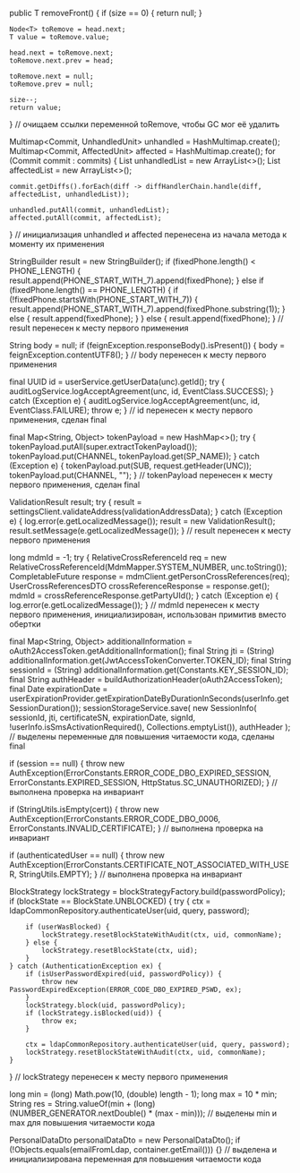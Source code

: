 public T removeFront() {
if (size == 0) {
return null;
}

    Node<T> toRemove = head.next;
    T value = toRemove.value;

    head.next = toRemove.next;
    toRemove.next.prev = head;

    toRemove.next = null;
    toRemove.prev = null;

    size--;
    return value;
}
// очищаем ссылки переменной toRemove, чтобы GC мог её удалить

Multimap<Commit, UnhandledUnit> unhandled = HashMultimap.create();
Multimap<Commit, AffectedUnit> affected = HashMultimap.create();
for (Commit commit : commits) {
List<UnhandledUnit> unhandledList = new ArrayList<>();
List<AffectedUnit> affectedList = new ArrayList<>();

    commit.getDiffs().forEach(diff -> diffHandlerChain.handle(diff, affectedList, unhandledList));

    unhandled.putAll(commit, unhandledList);
    affected.putAll(commit, affectedList);
}
// инициализация unhandled и affected перенесена из начала метода к моменту их применения

StringBuilder result = new StringBuilder();
if (fixedPhone.length() < PHONE_LENGTH) {
result.append(PHONE_START_WITH_7).append(fixedPhone);
} else if (fixedPhone.length() == PHONE_LENGTH) {
if (!fixedPhone.startsWith(PHONE_START_WITH_7)) {
result.append(PHONE_START_WITH_7).append(fixedPhone.substring(1));
} else {
result.append(fixedPhone);
}
} else {
result.append(fixedPhone);
}
// result перенесен к месту первого применения

String body = null;
if (feignException.responseBody().isPresent()) {
body = feignException.contentUTF8();
}
// body перенесен к месту первого применения

final UUID id = userService.getUserData(unc).getId();
try {
auditLogService.logAcceptAgreement(unc, id, EventClass.SUCCESS);
} catch (Exception e) {
auditLogService.logAcceptAgreement(unc, id, EventClass.FAILURE);
throw e;
}
// id перенесен к месту первого применения, сделан final

final Map<String, Object> tokenPayload = new HashMap<>();
try {
tokenPayload.putAll(super.extractTokenPayload());
tokenPayload.put(CHANNEL, tokenPayload.get(SP_NAME));
} catch (Exception e) {
tokenPayload.put(SUB, request.getHeader(UNC));
tokenPayload.put(CHANNEL, "");
}
// tokenPayload перенесен к месту первого применения, сделан final

ValidationResult result;
try {
result = settingsClient.validateAddress(validationAddressData);
} catch (Exception e) {
log.error(e.getLocalizedMessage());
result = new ValidationResult();
result.setMessage(e.getLocalizedMessage());
}
// result перенесен к месту первого применения


long mdmId = -1;
try {
RelativeCrossReferenceId req = new RelativeCrossReferenceId(MdmMapper.SYSTEM_NUMBER, unc.toString());
CompletableFuture<UserCrossReferencesDTO> response = mdmClient.getPersonCrossReferences(req);
UserCrossReferencesDTO crossReferenceResponse = response.get();
mdmId = crossReferenceResponse.getPartyUId();
} catch (Exception e) {
log.error(e.getLocalizedMessage());
}
// mdmId перенесен к месту первого применения, инициализирован, использован примитив вместо обертки


final Map<String, Object> additionalInformation = oAuth2AccessToken.getAdditionalInformation();
final String jti = (String) additionalInformation.get(JwtAccessTokenConverter.TOKEN_ID);
final String sessionId = (String) additionalInformation.get(Constants.KEY_SESSION_ID);
final String authHeader = buildAuthorizationHeader(oAuth2AccessToken);
final Date expirationDate = userExpirationProvider.getExpirationDateByDurationInSeconds(userInfo.getSessionDuration());
sessionStorageService.save(
new SessionInfo(
sessionId,
jti,
certificateSN,
expirationDate,
signId,
!userInfo.isSmsActivationRequired(),
Collections.emptyList()),
authHeader
);
// выделены переменные для повышения читаемости кода, сделаны final

if (session == null) {
throw new AuthException(ErrorConstants.ERROR_CODE_DBO_EXPIRED_SESSION, ErrorConstants.EXPIRED_SESSION, HttpStatus.SC_UNAUTHORIZED);
}
// выполнена проверка на инвариант

if (StringUtils.isEmpty(cert)) {
throw new AuthException(ErrorConstants.ERROR_CODE_DBO_0006, ErrorConstants.INVALID_CERTIFICATE);
}
// выполнена проверка на инвариант

if (authenticatedUser == null) {
throw new AuthException(ErrorConstants.CERTIFICATE_NOT_ASSOCIATED_WITH_USER, StringUtils.EMPTY);
}
// выполнена проверка на инвариант

BlockStrategy lockStrategy = blockStrategyFactory.build(passwordPolicy);
if (blockState == BlockState.UNBLOCKED) {
try {
ctx = ldapCommonRepository.authenticateUser(uid, query, password);

        if (userWasBlocked) {
            lockStrategy.resetBlockStateWithAudit(ctx, uid, commonName);
        } else {
            lockStrategy.resetBlockState(ctx, uid);
        }
    } catch (AuthenticationException ex) {
        if (isUserPasswordExpired(uid, passwordPolicy)) {
            throw new PasswordExpiredException(ERROR_CODE_DBO_EXPIRED_PSWD, ex);
        }
        lockStrategy.block(uid, passwordPolicy);
        if (lockStrategy.isBlocked(uid)) {
            throw ex;
        }

        ctx = ldapCommonRepository.authenticateUser(uid, query, password);
        lockStrategy.resetBlockStateWithAudit(ctx, uid, commonName);
    }
}
// lockStrategy перенесен к месту первого применения

long min = (long) Math.pow(10, (double) length - 1);
long max = 10 * min;
String res = String.valueOf(min + (long)(NUMBER_GENERATOR.nextDouble() * (max - min)));
// выделены min и max для повышения читаемости кода

PersonalDataDto personalDataDto = new PersonalDataDto();
if (!Objects.equals(emailFromLdap, container.getEmail())) {}
// выделена и инициализирована переменная для повышения читаемости кода
